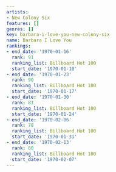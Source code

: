 ```yaml
---
artists:
- New Colony Six
features: []
genres: []
key: barbara-i-love-you-new-colony-six
name: Barbara I Love You
rankings:
- end_date: '1970-01-16'
  rank: 91
  ranking_list: Billboard Hot 100
  start_date: '1970-01-10'
- end_date: '1970-01-23'
  rank: 90
  ranking_list: Billboard Hot 100
  start_date: '1970-01-17'
- end_date: '1970-01-30'
  rank: 81
  ranking_list: Billboard Hot 100
  start_date: '1970-01-24'
- end_date: '1970-02-06'
  rank: 78
  ranking_list: Billboard Hot 100
  start_date: '1970-01-31'
- end_date: '1970-02-13'
  rank: 80
  ranking_list: Billboard Hot 100
  start_date: '1970-02-07'
---
```


